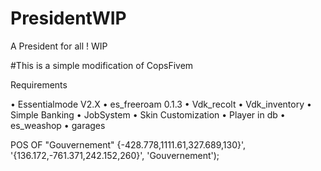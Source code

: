 # PresidentWIP
A President for all ! WIP

#This is a simple modification of CopsFivem

Requirements

   • Essentialmode V2.X 
   • es_freeroam 0.1.3
   • Vdk_recolt
   • Vdk_inventory
   • Simple Banking
   • JobSystem
   • Skin Customization
   • Player in db
   • es_weashop
   • garages

POS OF "Gouvernement" {-428.778,1111.61,327.689,130}', '{136.172,-761.371,242.152,260}', 'Gouvernement');
